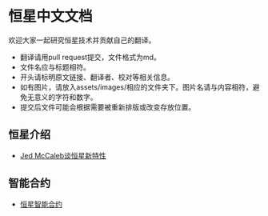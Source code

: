 # 恒星中文文档

欢迎大家一起研究恒星技术并贡献自己的翻译。  
 - 翻译请用pull request提交，文件格式为md。
 - 文件名应与标题相符。
 - 开头请标明原文链接、翻译者、校对等相关信息。
 - 如有图片，请放入assets/images/相应的文件夹下。图片名请与内容相符，避免无意义的字符和数字。
 - 提交后文件可能会根据需要被重新排版或改变存放位置。

恒星介绍
------

* [Jed McCaleb谈恒星新特性](./Jed谈恒星新特性.md)

智能合约
------

* [恒星智能合约](./恒星智能合约.md)
